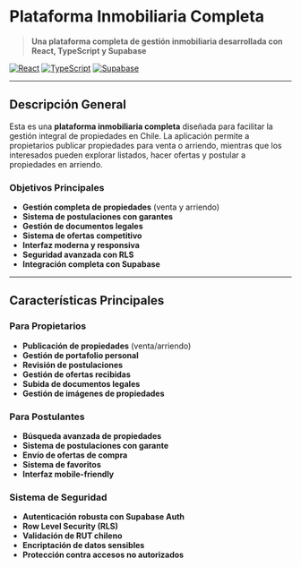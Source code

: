 #  **Plataforma Inmobiliaria Completa**

> **Una plataforma completa de gestión inmobiliaria desarrollada con React, TypeScript y Supabase**

[![React](https://img.shields.io/badge/React-18.3.1-blue.svg)](https://reactjs.org/)
[![TypeScript](https://img.shields.io/badge/TypeScript-5.5.3-blue.svg)](https://www.typescriptlang.org/)
[![Supabase](https://img.shields.io/badge/Supabase-2.57.2-green.svg)](https://supabase.com/)

---

##  **Descripción General**

Esta es una **plataforma inmobiliaria completa** diseñada para facilitar la gestión integral de propiedades en Chile. La aplicación permite a propietarios publicar propiedades para venta o arriendo, mientras que los interesados pueden explorar listados, hacer ofertas y postular a propiedades en arriendo.

###  **Objetivos Principales**
-  **Gestión completa de propiedades** (venta y arriendo)
-  **Sistema de postulaciones con garantes**
-  **Gestión de documentos legales**
-  **Sistema de ofertas competitivo**
-  **Interfaz moderna y responsiva**
-  **Seguridad avanzada con RLS**
-  **Integración completa con Supabase**

---

##  **Características Principales**

###  **Para Propietarios**
-  **Publicación de propiedades** (venta/arriendo)
-  **Gestión de portafolio personal**
-  **Revisión de postulaciones**
-  **Gestión de ofertas recibidas**
-  **Subida de documentos legales**
-  **Gestión de imágenes de propiedades**

###  **Para Postulantes**
-  **Búsqueda avanzada de propiedades**
-  **Sistema de postulaciones con garante**
-  **Envío de ofertas de compra**
-  **Sistema de favoritos**
-  **Interfaz mobile-friendly**

###  **Sistema de Seguridad**
-  **Autenticación robusta con Supabase Auth**
-  **Row Level Security (RLS)**
-  **Validación de RUT chileno**
-  **Encriptación de datos sensibles**
-  **Protección contra accesos no autorizados**